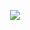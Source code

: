 <p align="center">
  <img src="https://github-readme-stats.vercel.app/api?username=iprograminhtml&show_icons=true&theme=radical%22%3E">
</p>
